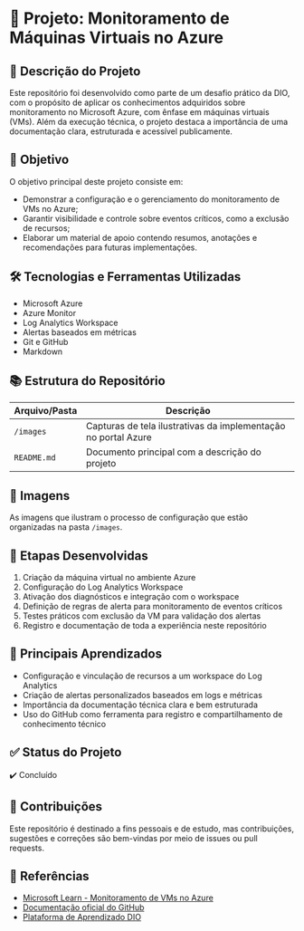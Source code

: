# 🚀 Projeto: Monitoramento de Máquinas Virtuais no Azure

## 🧠 Descrição do Projeto

Este repositório foi desenvolvido como parte de um desafio prático da DIO, com o propósito de aplicar os conhecimentos adquiridos sobre monitoramento no Microsoft Azure, com ênfase em máquinas virtuais (VMs). Além da execução técnica, o projeto destaca a importância de uma documentação clara, estruturada e acessível publicamente.

## 🎯 Objetivo

O objetivo principal deste projeto consiste em:

- Demonstrar a configuração e o gerenciamento do monitoramento de VMs no Azure;
- Garantir visibilidade e controle sobre eventos críticos, como a exclusão de recursos;
- Elaborar um material de apoio contendo resumos, anotações e recomendações para futuras implementações.

## 🛠️ Tecnologias e Ferramentas Utilizadas

- Microsoft Azure  
- Azure Monitor  
- Log Analytics Workspace  
- Alertas baseados em métricas  
- Git e GitHub  
- Markdown  

## 📚 Estrutura do Repositório

| Arquivo/Pasta  | Descrição                                           |
|----------------|----------------------------------------------------|
| `/images`      | Capturas de tela ilustrativas da implementação no portal Azure |
| `README.md`    | Documento principal com a descrição do projeto     |

## 📸 Imagens

As imagens que ilustram o processo de configuração que estão organizadas na pasta `/images`.

## 🧾 Etapas Desenvolvidas

1. Criação da máquina virtual no ambiente Azure  
2. Configuração do Log Analytics Workspace  
3. Ativação dos diagnósticos e integração com o workspace  
4. Definição de regras de alerta para monitoramento de eventos críticos  
5. Testes práticos com exclusão da VM para validação dos alertas  
6. Registro e documentação de toda a experiência neste repositório  

## 🧠 Principais Aprendizados

- Configuração e vinculação de recursos a um workspace do Log Analytics  
- Criação de alertas personalizados baseados em logs e métricas  
- Importância da documentação técnica clara e bem estruturada  
- Uso do GitHub como ferramenta para registro e compartilhamento de conhecimento técnico  

## ✅ Status do Projeto

✔️ Concluído  

## 🤝 Contribuições

Este repositório é destinado a fins pessoais e de estudo, mas contribuições, sugestões e correções são bem-vindas por meio de issues ou pull requests.

## 📌 Referências

- [Microsoft Learn - Monitoramento de VMs no Azure](https://learn.microsoft.com/pt-br/azure/azure-monitor/vm/vminsights-overview)  
- [Documentação oficial do GitHub](https://docs.github.com/)  
- [Plataforma de Aprendizado DIO](https://www.dio.me/)  

